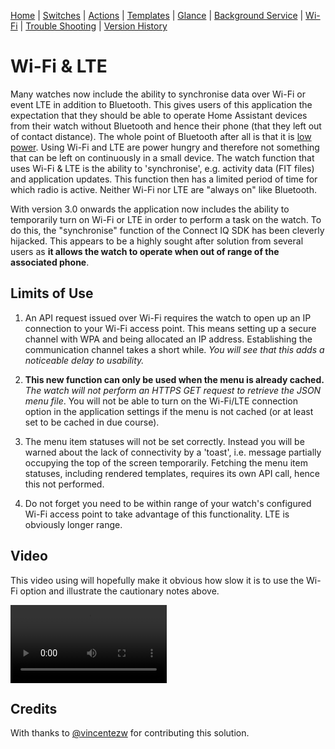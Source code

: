 [Home](README.md) | [Switches](examples/Switches.md) | [Actions](examples/Actions.md) | [Templates](examples/Templates.md) | [Glance](examples/Glance.md) | [Background Service](BackgroundService.md) | [Wi-Fi](Wi-Fi.md) | [Trouble Shooting](TroubleShooting.md) | [Version History](HISTORY.md)

# Wi-Fi & LTE

Many watches now include the ability to synchronise data over Wi-Fi or event LTE in addition to Bluetooth. This gives users of this application the expectation that they should be able to operate Home Assistant devices from their watch without Bluetooth and hence their phone (that they left out of contact distance). The whole point of Bluetooth after all is that it is [low power](https://en.wikipedia.org/wiki/Bluetooth#Uses). Using Wi-Fi and LTE are power hungry and therefore not something that can be left on continuously in a small device. The watch function that uses Wi-Fi & LTE is the ability to 'synchronise', e.g. activity data (FIT files) and application updates. This function then has a limited period of time for which radio is active. Neither Wi-Fi nor LTE are "always on" like Bluetooth.

With version 3.0 onwards the application now includes the ability to temporarily turn on Wi-Fi or LTE in order to perform a task on the watch. To do this, the "synchronise" function of the Connect IQ SDK has been cleverly hijacked. This appears to be a highly sought after solution from several users as **it allows the watch to operate when out of range of the associated phone**.

## Limits of Use

1. An API request issued over Wi-Fi requires the watch to open up an IP connection to your Wi-Fi access point. This means setting up a secure channel with WPA and being allocated an IP address. Establishing the communication channel takes a short while. _You will see that this adds a noticeable delay to usability._

2. **This new function can only be used when the menu is already cached.** _The watch will not perform an HTTPS GET request to retrieve the JSON menu file_. You will not be able to turn on the Wi-Fi/LTE connection option in the application settings if the menu is not cached (or at least set to be cached in due course).

3. The menu item statuses will not be set correctly. Instead you will be warned about the lack of connectivity by a 'toast', i.e. message partially occupying the top of the screen temporarily. Fetching the menu item statuses, including rendered templates, requires its own API call, hence this not performed.

4. Do not forget you need to be within range of your watch's configured Wi-Fi access point to take advantage of this functionality. LTE is obviously longer range.

## Video

This video using will hopefully make it obvious how slow it is to use the Wi-Fi option and illustrate the cautionary notes above.

<video width="100%" controls style="max-width:250px">
  <source src="./images/wi-fi.mp4" type="video/mp4">
</video>

## Credits

With thanks to [@vincentezw](https://github.com/vincentezw) for contributing this solution.
